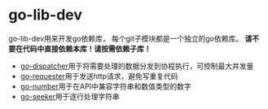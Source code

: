 # go-lib-dev

go-lib-dev用来开发go依赖库，
每个git子模块都是一个独立的go依赖库。
**请不要在代码中直接依赖本库！请按需依赖子库！**

- [go-dispatcher](https://github.com/xmh19936688/go-dispatcher)用于将需要处理的数据分发到协程执行，可控制最大并发量
- [go-requester](https://github.com/xmh19936688/go-requester)用于发送http请求，避免写重复代码
- [go-number](https://github.com/xmh19936688/go-number)用于在API中兼容字符串和数值类型的数字
- [go-seeker](https://github.com/xmh19936688/go-seeker)用于逐行处理字符串
